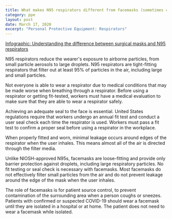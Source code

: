 ```yaml
---
title: What makes N95 respirators different from facemasks (sometimes called a surgical mask)?
category: ppe
layout: post
date: March 17, 2020
excerpt: "Personal Protective Equipment: Respirators"
---
```


[Infographic: Understanding the difference between surgical masks and N95 respirators](https://www.cdc.gov/niosh/npptl/pdfs/UnderstandDifferenceInfographic-508.pdf)

N95 respirators reduce the wearer's exposure to airborne particles, from small particle aerosols to large droplets. N95 respirators are tight-fitting respirators that filter out at least 95% of particles in the air, including large and small particles.

Not everyone is able to wear a respirator due to medical conditions that may be made worse when breathing through a respirator. Before using a respirator or getting fit-tested, workers must have a medical evaluation to make sure that they are able to wear a respirator safely.

Achieving an adequate seal to the face is essential. United States regulations require that workers undergo an annual fit test and conduct a user seal check each time the respirator is used. Workers must pass a fit test to confirm a proper seal before using a respirator in the workplace.

When properly fitted and worn, minimal leakage occurs around edges of the respirator when the user inhales. This means almost all of the air is directed through the filter media.

Unlike NIOSH-approved N95s, facemasks are loose-fitting and provide only barrier protection against droplets, including large respiratory particles. No fit testing or seal check is necessary with facemasks. Most facemasks do not effectively filter small particles from the air and do not prevent leakage around the edge of the mask when the user inhales.

The role of facemasks is for patient source control, to prevent contamination of the surrounding area when a person coughs or sneezes.  Patients with confirmed or suspected COVID-19 should wear a facemask until they are isolated in a hospital or at home. The patient does not need to wear a facemask while isolated.